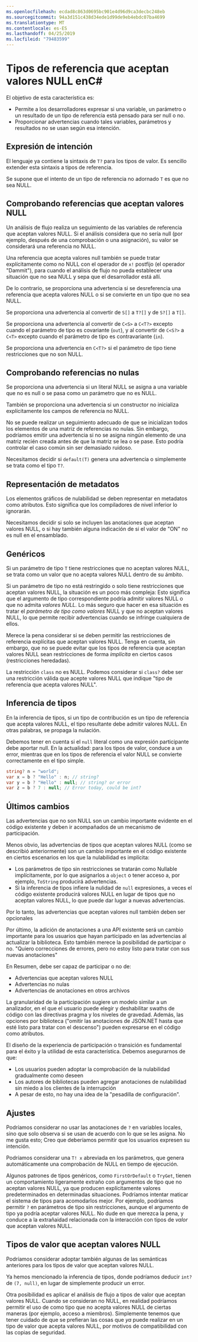 ```yaml
---
ms.openlocfilehash: ecdad8c863d0695bc901e4d96d9ca3decbc248eb
ms.sourcegitcommit: 94a3d151c438d34ede1d99de9eb4ebdc07ba4699
ms.translationtype: MT
ms.contentlocale: es-ES
ms.lasthandoff: 04/25/2019
ms.locfileid: "79483599"
---
```

# <a name="nullable-reference-types-in-c"></a>Tipos de referencia que aceptan valores NULL enC# #

El objetivo de esta característica es:

* Permite a los desarrolladores expresar si una variable, un parámetro o un resultado de un tipo de referencia está pensado para ser null o no.
* Proporcionar advertencias cuando tales variables, parámetros y resultados no se usan según esa intención.

## <a name="expression-of-intent"></a>Expresión de intención

El lenguaje ya contiene la sintaxis de `T?` para los tipos de valor. Es sencillo extender esta sintaxis a tipos de referencia.

Se supone que el intento de un tipo de referencia no adornado `T` es que no sea NULL.

## <a name="checking-of-nullable-references"></a>Comprobando referencias que aceptan valores NULL

Un análisis de flujo realiza un seguimiento de las variables de referencia que aceptan valores NULL. Si el análisis considera que no sería null (por ejemplo, después de una comprobación o una asignación), su valor se considerará una referencia no NULL.

Una referencia que acepta valores null también se puede tratar explícitamente como no NULL con el operador de `x!` postfijo (el operador "Dammit"), para cuando el análisis de flujo no pueda establecer una situación que no sea NULL y sepa que el desarrollador está allí.

De lo contrario, se proporciona una advertencia si se desreferencia una referencia que acepta valores NULL o si se convierte en un tipo que no sea NULL.

Se proporciona una advertencia al convertir de `S[]` a `T?[]` y de `S?[]` a `T[]`.

Se proporciona una advertencia al convertir de `C<S>` a `C<T?>` excepto cuando el parámetro de tipo es covariante (`out`), y al convertir de `C<S?>` a `C<T>` excepto cuando el parámetro de tipo es contravariante (`in`).

Se proporciona una advertencia en `C<T?>` si el parámetro de tipo tiene restricciones que no son NULL. 

## <a name="checking-of-non-null-references"></a>Comprobando referencias no nulas

Se proporciona una advertencia si un literal NULL se asigna a una variable que no es null o se pasa como un parámetro que no es NULL.

También se proporciona una advertencia si un constructor no inicializa explícitamente los campos de referencia no NULL.

No se puede realizar un seguimiento adecuado de que se inicializan todos los elementos de una matriz de referencias no nulas. Sin embargo, podríamos emitir una advertencia si no se asigna ningún elemento de una matriz recién creada antes de que la matriz se lea o se pase. Esto podría controlar el caso común sin ser demasiado ruidoso.

Necesitamos decidir si `default(T)` genera una advertencia o simplemente se trata como el tipo `T?`.

## <a name="metadata-representation"></a>Representación de metadatos

Los elementos gráficos de nulabilidad se deben representar en metadatos como atributos. Esto significa que los compiladores de nivel inferior lo ignorarán.

Necesitamos decidir si solo se incluyen las anotaciones que aceptan valores NULL, o si hay también alguna indicación de si el valor de "ON" no es null en el ensamblado.

## <a name="generics"></a>Genéricos

Si un parámetro de tipo `T` tiene restricciones que no aceptan valores NULL, se trata como un valor que no acepta valores NULL dentro de su ámbito.

Si un parámetro de tipo no está restringido o solo tiene restricciones que aceptan valores NULL, la situación es un poco más compleja: Esto significa que el argumento de tipo correspondiente podría admitir valores NULL o que no admita *valores NULL.* Lo más seguro que hacer en esa situación es tratar el *parámetro de tipo como valores* NULL y que no aceptan valores NULL, lo que permite recibir advertencias cuando se infringe cualquiera de ellos. 

Merece la pena considerar si se deben permitir las restricciones de referencia explícitas que aceptan valores NULL. Tenga en cuenta, sin embargo, que no se puede evitar que los tipos de referencia que aceptan valores NULL sean restricciones de forma *implícita* en ciertos casos (restricciones heredadas).

La restricción `class` no es NULL. Podemos considerar si `class?` debe ser una restricción válida que acepte valores NULL que indique "tipo de referencia que acepta valores NULL".

## <a name="type-inference"></a>Inferencia de tipos

En la inferencia de tipos, si un tipo de contribución es un tipo de referencia que acepta valores NULL, el tipo resultante debe admitir valores NULL. En otras palabras, se propaga la nulación.

Debemos tener en cuenta si el `null` literal como una expresión participante debe aportar null. En la actualidad: para los tipos de valor, conduce a un error, mientras que en los tipos de referencia el valor NULL se convierte correctamente en el tipo simple. 

```csharp
string? n = "world";
var x = b ? "Hello" : n; // string?
var y = b ? "Hello" : null; // string? or error
var z = b ? 7 : null; // Error today, could be int?
```

## <a name="breaking-changes"></a>Últimos cambios

Las advertencias que no son NULL son un cambio importante evidente en el código existente y deben ir acompañados de un mecanismo de participación.

Menos obvio, las advertencias de tipos que aceptan valores NULL (como se describió anteriormente) son un cambio importante en el código existente en ciertos escenarios en los que la nulabilidad es implícita:

* Los parámetros de tipo sin restricciones se tratarán como Nullable implícitamente, por lo que asignarlos a `object` o tener acceso a, por ejemplo, `ToString` producirá advertencias.
* Si la inferencia de tipos infiere la nulidad de `null` expresiones, a veces el código existente producirá valores NULL en lugar de tipos que no aceptan valores NULL, lo que puede dar lugar a nuevas advertencias.

Por lo tanto, las advertencias que aceptan valores null también deben ser opcionales

Por último, la adición de anotaciones a una API existente será un cambio importante para los usuarios que hayan participado en las advertencias al actualizar la biblioteca. Esto también merece la posibilidad de participar o no. "Quiero correcciones de errores, pero no estoy listo para tratar con sus nuevas anotaciones"

En Resumen, debe ser capaz de participar o no de:
* Advertencias que aceptan valores NULL
* Advertencias no nulas
* Advertencias de anotaciones en otros archivos

La granularidad de la participación sugiere un modelo similar a un analizador, en el que el usuario puede elegir y deshabilitar swaths de código con las directivas pragma y los niveles de gravedad. Además, las opciones por biblioteca ("omitir las anotaciones de JSON.NET hasta que esté listo para tratar con el descenso") pueden expresarse en el código como atributos.

El diseño de la experiencia de participación o transición es fundamental para el éxito y la utilidad de esta característica. Debemos asegurarnos de que:

* Los usuarios pueden adoptar la comprobación de la nulabilidad gradualmente como deseen
* Los autores de bibliotecas pueden agregar anotaciones de nulabilidad sin miedo a los clientes de la interrupción
* A pesar de esto, no hay una idea de la "pesadilla de configuración".

## <a name="tweaks"></a>Ajustes

Podríamos considerar no usar las anotaciones de `?` en variables locales, sino que solo observa si se usan de acuerdo con lo que se les asigna. No me gusta esto; Creo que deberíamos permitir que los usuarios expresen su intención.

Podríamos considerar una `T! x` abreviada en los parámetros, que genera automáticamente una comprobación de NULL en tiempo de ejecución.

Algunos patrones de tipos genéricos, como `FirstOrDefault` o `TryGet`, tienen un comportamiento ligeramente extraño con argumentos de tipo que no aceptan valores NULL, ya que producen explícitamente valores predeterminados en determinadas situaciones. Podríamos intentar maticar el sistema de tipos para acomodarlos mejor. Por ejemplo, podríamos permitir `?` en parámetros de tipo sin restricciones, aunque el argumento de tipo ya podría aceptar valores NULL. No dude en que merezca la pena, y conduce a la extrañaidad relacionada con la interacción con tipos de *valor* que aceptan valores NULL. 

## <a name="nullable-value-types"></a>Tipos de valor que aceptan valores NULL

Podríamos considerar adoptar también algunas de las semánticas anteriores para los tipos de valor que aceptan valores NULL.

Ya hemos mencionado la inferencia de tipos, donde podríamos deducir `int?` de `(7, null)`, en lugar de simplemente producir un error.

Otra posibilidad es aplicar el análisis de flujo a tipos de valor que aceptan valores NULL. Cuando se consideran no NULL, en realidad podríamos permitir el uso de como tipo que no acepta valores NULL de ciertas maneras (por ejemplo, acceso a miembros). Simplemente tenemos que tener cuidado de que se prefieran las cosas que *ya* puede realizar en un tipo de valor que acepta valores NULL, por motivos de compatibilidad con las copias de seguridad.
